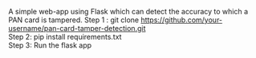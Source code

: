 A simple web-app using Flask which can detect the accuracy to which a PAN card is tampered.
Step 1 : git clone https://github.com/your-username/pan-card-tamper-detection.git <br/>
Step 2: pip install requirements.txt <br/>
Step 3: Run the flask app
